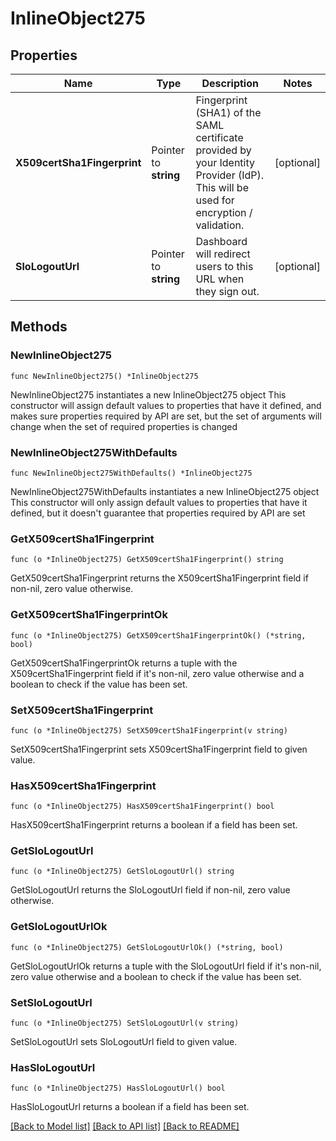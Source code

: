 # InlineObject275

## Properties

Name | Type | Description | Notes
------------ | ------------- | ------------- | -------------
**X509certSha1Fingerprint** | Pointer to **string** | Fingerprint (SHA1) of the SAML certificate provided by your Identity Provider (IdP). This will be used for encryption / validation. | [optional] 
**SloLogoutUrl** | Pointer to **string** | Dashboard will redirect users to this URL when they sign out. | [optional] 

## Methods

### NewInlineObject275

`func NewInlineObject275() *InlineObject275`

NewInlineObject275 instantiates a new InlineObject275 object
This constructor will assign default values to properties that have it defined,
and makes sure properties required by API are set, but the set of arguments
will change when the set of required properties is changed

### NewInlineObject275WithDefaults

`func NewInlineObject275WithDefaults() *InlineObject275`

NewInlineObject275WithDefaults instantiates a new InlineObject275 object
This constructor will only assign default values to properties that have it defined,
but it doesn't guarantee that properties required by API are set

### GetX509certSha1Fingerprint

`func (o *InlineObject275) GetX509certSha1Fingerprint() string`

GetX509certSha1Fingerprint returns the X509certSha1Fingerprint field if non-nil, zero value otherwise.

### GetX509certSha1FingerprintOk

`func (o *InlineObject275) GetX509certSha1FingerprintOk() (*string, bool)`

GetX509certSha1FingerprintOk returns a tuple with the X509certSha1Fingerprint field if it's non-nil, zero value otherwise
and a boolean to check if the value has been set.

### SetX509certSha1Fingerprint

`func (o *InlineObject275) SetX509certSha1Fingerprint(v string)`

SetX509certSha1Fingerprint sets X509certSha1Fingerprint field to given value.

### HasX509certSha1Fingerprint

`func (o *InlineObject275) HasX509certSha1Fingerprint() bool`

HasX509certSha1Fingerprint returns a boolean if a field has been set.

### GetSloLogoutUrl

`func (o *InlineObject275) GetSloLogoutUrl() string`

GetSloLogoutUrl returns the SloLogoutUrl field if non-nil, zero value otherwise.

### GetSloLogoutUrlOk

`func (o *InlineObject275) GetSloLogoutUrlOk() (*string, bool)`

GetSloLogoutUrlOk returns a tuple with the SloLogoutUrl field if it's non-nil, zero value otherwise
and a boolean to check if the value has been set.

### SetSloLogoutUrl

`func (o *InlineObject275) SetSloLogoutUrl(v string)`

SetSloLogoutUrl sets SloLogoutUrl field to given value.

### HasSloLogoutUrl

`func (o *InlineObject275) HasSloLogoutUrl() bool`

HasSloLogoutUrl returns a boolean if a field has been set.


[[Back to Model list]](../README.md#documentation-for-models) [[Back to API list]](../README.md#documentation-for-api-endpoints) [[Back to README]](../README.md)


